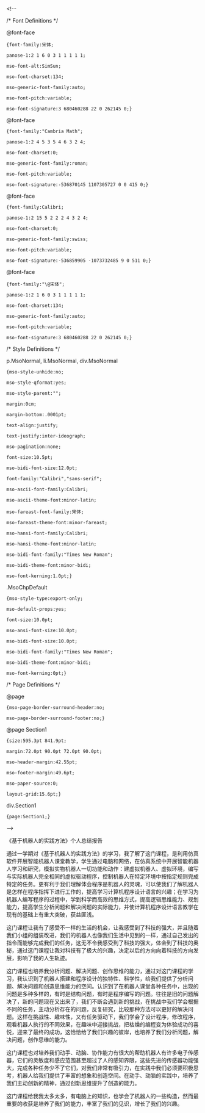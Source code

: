&lt;!--  
 /\* Font Definitions \*/  
 @font-face  
	{font-family:宋体;  
	panose-1:2 1 6 0 3 1 1 1 1 1;  
	mso-font-alt:SimSun;  
	mso-font-charset:134;  
	mso-generic-font-family:auto;  
	mso-font-pitch:variable;  
	mso-font-signature:3 680460288 22 0 262145 0;}  
@font-face  
	{font-family:"Cambria Math";  
	panose-1:2 4 5 3 5 4 6 3 2 4;  
	mso-font-charset:0;  
	mso-generic-font-family:roman;  
	mso-font-pitch:variable;  
	mso-font-signature:-536870145 1107305727 0 0 415 0;}  
@font-face  
	{font-family:Calibri;  
	panose-1:2 15 5 2 2 2 4 3 2 4;  
	mso-font-charset:0;  
	mso-generic-font-family:swiss;  
	mso-font-pitch:variable;  
	mso-font-signature:-536859905 -1073732485 9 0 511 0;}  
@font-face  
	{font-family:"\@宋体";  
	panose-1:2 1 6 0 3 1 1 1 1 1;  
	mso-font-charset:134;  
	mso-generic-font-family:auto;  
	mso-font-pitch:variable;  
	mso-font-signature:3 680460288 22 0 262145 0;}  
 /\* Style Definitions \*/  
 p.MsoNormal, li.MsoNormal, div.MsoNormal  
	{mso-style-unhide:no;  
	mso-style-qformat:yes;  
	mso-style-parent:"";  
	margin:0cm;  
	margin-bottom:.0001pt;  
	text-align:justify;  
	text-justify:inter-ideograph;  
	mso-pagination:none;  
	font-size:10.5pt;  
	mso-bidi-font-size:12.0pt;  
	font-family:"Calibri","sans-serif";  
	mso-ascii-font-family:Calibri;  
	mso-ascii-theme-font:minor-latin;  
	mso-fareast-font-family:宋体;  
	mso-fareast-theme-font:minor-fareast;  
	mso-hansi-font-family:Calibri;  
	mso-hansi-theme-font:minor-latin;  
	mso-bidi-font-family:"Times New Roman";  
	mso-bidi-theme-font:minor-bidi;  
	mso-font-kerning:1.0pt;}  
.MsoChpDefault  
	{mso-style-type:export-only;  
	mso-default-props:yes;  
	font-size:10.0pt;  
	mso-ansi-font-size:10.0pt;  
	mso-bidi-font-size:10.0pt;  
	mso-bidi-font-family:"Times New Roman";  
	mso-bidi-theme-font:minor-bidi;  
	mso-font-kerning:0pt;}  
 /\* Page Definitions \*/  
 @page  
	{mso-page-border-surround-header:no;  
	mso-page-border-surround-footer:no;}  
@page Section1  
	{size:595.3pt 841.9pt;  
	margin:72.0pt 90.0pt 72.0pt 90.0pt;  
	mso-header-margin:42.55pt;  
	mso-footer-margin:49.6pt;  
	mso-paper-source:0;  
	layout-grid:15.6pt;}  
div.Section1  
	{page:Section1;}  
--&gt;  


《基于机器人的实践方法》个人总结报告

通过一学期对《基于机器人的实践方法》的学习，我了解了这门课程，是利用仿真软件开展智能机器人课堂教学，学生通过电脑和网络，在仿真系统中开展智能机器人学习和研究，模拟实物机器人一切功能和动作：建虚拟机器人、虚拟环境，编写与实际机器人完全相同的虚拟驱动程序，控制机器人在特定环境中按指定规则完成特定的任务。更有利于我们理解体会程序是机器人的灵魂，可以使我们了解机器人是怎样在程序指挥下进行工作的，提高学习计算机程序设计语言的兴趣；在学习为机器人编写程序的过程中，学到科学而高效的思维方式，提高逻辑思维能力、规划能力，提高学生分析问题和解决问题的实际能力，并使计算机程序设计语言教学在现有的基础上有重大突破，获益匪浅。

这门课程让我有了感受不一样的生活的机会，让我感受到了科技的强大，并且随着我们小组的组装改进，我们的机器人也像我们生活中见到的一样，通过自己发出的指令而能够完成我们的任务，这无不令我感受到了科技的强大，体会到了科技的奥秘，通过这门课程让我对科技有了极大的兴趣，决定以后的方向向着科技的方向发展，影响了我的人生轨迹。

这门课程也培养我分析问题、解决问题、创作思维的能力，通过对这门课程的学习，我认识到了机器人搭建和程序设计的独特性、科学性，给我们提供了分析问题、解决问题和创造思维能力的空间。认识到了在机器人课堂各种任务中，出现的问题是多种多样的，有时是结构问题，有时是程序编写的问题。往往是旧的问题解决了，新的问题现在又出来了，我们不断会遇到新的挑战，在挑战中我们学会根据不同的任务，主动分析存在的问题，反复研究，比较那种方法可以更好的解决问题。这样在挑战性、趣味性，又有任务驱动下，我们学会了设计程序，修改程序，观看机器人执行的不同效果，在趣味中迎接挑战，把枯燥的编程变为体验成功的喜悦，迎来了最终的成功，这恰恰给了我们兴趣的彼岸，也培养了我们分析问题，解决问题，创作思维的能力。

这门课程也对培养我们动手、动脑、协作能力有很大的帮助机器人有许多电子传感器，它们的灵敏度和感应范围甚至超过了人的感知界限，这些先进的传感器功能强大，完成各种任务少不了它们，对我们非常有吸引力，在实践中我们必须要积极思考，机器人给我们提供了丰富的想象和创造空间。在动手、动脑的实践中，培养了我们主动创新的精神，通过创新思维提升了创造的能力。

这门课程给我我太多太多，有电脑上的知识，也学会了机器人的一些构造，然而最重要的收获是培养了我们的能力，丰富了我们的见识，增长了我们的兴趣。

